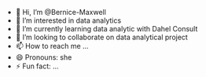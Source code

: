 - 👋 Hi, I’m @Bernice-Maxwell
- 👀 I’m interested in data analytics
- 🌱 I’m currently learning data analytic with Dahel Consult
- 💞️ I’m looking to collaborate on data analytical project
- 📫 How to reach me ...
- 😄 Pronouns: she
- ⚡ Fun fact: ...

<!---
Bernice-Maxwell/Bernice-Maxwell is a ✨ special ✨ repository because its `README.md` (this file) appears on your GitHub profile.
You can click the Preview link to take a look at your changes.
--->
